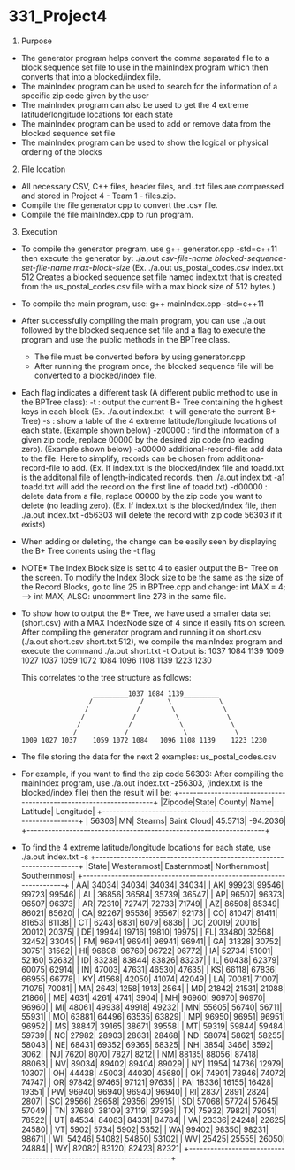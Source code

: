 # 331_Project4

1. Purpose
- The generator program helps convert the comma separated file to a block sequence set file to use in the mainIndex program
    which then converts that into a blocked/index file.
- The mainIndex program can be used to search for the information of a specific zip code given by the user
- The mainIndex program can also be used to get the 4 extreme latitude/longitude locations for each state
- The mainIndex program can be used to add or remove data from the blocked sequence set file
- The mainIndex program can be used to show the logical or physical ordering of the blocks

2. File location
- All necessary CSV, C++ files, header files, and .txt files are compressed and stored in Project 4 - Team 1 - files.zip.
- Compile the file generator.cpp to convert the .csv file.
- Compile the file mainIndex.cpp to run program.

3. Execution
- To compile the generator program, use g++ generator.cpp -std=c++11
	then execute the generator by: ./a.out *csv-file-name* *blocked-sequence-set-file-name* *max-block-size*
    (Ex. ./a.out us_postal_codes.csv index.txt 512      Creates a blocked sequence set file named index.txt that is created from the us_postal_codes.csv file with a max block size of 512 bytes.)
- To compile the main program, use: g++ mainIndex.cpp -std=c++11
- After successfully compiling the main program, you can use ./a.out followed by the blocked sequence set file and a flag to execute the program and use the public methods in the BPTree class.
	* The file must be converted before by using generator.cpp
    * After running the program once, the blocked sequence file will be converted to a blocked/index file.
- Each flag indicates a different task (A different public method to use in the BPTree class):
    -t  : output the current B+ Tree containing the highest keys in each block
        (Ex. ./a.out index.txt -t   will generate the current B+ Tree)
	-s	: show a table of the 4 extreme latitude/longitude locations of each state.
        (Example shown below)
	-z00000	: find the information of a given zip code, replace 00000 by the desired zip code (no leading zero).
        (Example shown below)
	-a00000	additional-record-file: add data to the file. Here to simplify, records can be chosen from additiona-record-file
        to add. (Ex. If index.txt is the blocked/index file and toadd.txt is the additonal file of length-indicated records, then ./a.out index.txt -a1 toadd.txt    will add the record on the first line of toadd.txt)
	-d00000 : delete data from a file, replace 00000 by the zip code you want to delete (no leading zero). (Ex. If index.txt is the blocked/index file, then ./a.out index.txt -d56303    will delete the record with zip code 56303 if it exists)
    
    
- When adding or deleting, the change can be easily seen by displaying the B+ Tree conents using the -t flag

- NOTE* The Index Block size is set to 4 to easier output the B+ Tree on the screen. To modify the Index Block size to be the same as the size
    of the Record Blocks, go to line 25 in BPTree.cpp and change: int MAX = 4; -->  int MAX;    ALSO: uncomment line 278 in the same file.

- To show how to output the B+ Tree, we have used a smaller data set (short.csv) with a MAX IndexNode size of 4 since it easily fits on screen.
  After compiling the generator program and running it on short.csv (./a.out short.csv short.txt 512), we compile the mainIndex program and
  execute the command ./a.out short.txt -t
    Output is:
    1037 1084 1139
    1009 1027 1037
    1059 1072 1084
    1096 1108 1139
    1223 1230
    
    This correlates to the tree structure as follows:
    
                        _________1037 1084 1139_________
                       /            /      \            \
                      /            /        \            \
                     /            /          \            \
                    /            /            \            \
                   /            /              \            \
      1009 1027 1037    1059 1072 1084   1096 1108 1139    1223 1230
        
        
- The file storing the data for the next 2 examples: us_postal_codes.csv

- For example, if you want to find the zip code 56303:
  After compiling the mainIndex program, use ./a.out index.txt -z56303, (index.txt is the blocked/index file) then the result will be:
+-------------------------------------------------------------------+
|Zipcode|State|    County|                Name|  Latitude| Longitude|
+-------------------------------------------------------------------+
|  56303|   MN|   Stearns|         Saint Cloud|   45.5713|  -94.2036|
+-------------------------------------------------------------------+

- To find the 4 extreme latitude/longitude locations for each state, use ./a.out index.txt -s
+---------------------------------------------------------------------+
|State|    Westernmost|    Easternmost|   Northernmost|   Southernmost|
+---------------------------------------------------------------------+
|   AA|          34034|          34034|          34034|          34034|
|   AK|          99923|          99546|          99723|          99546|
|   AL|          36856|          36584|          35739|          36547|
|   AP|          96507|          96373|          96507|          96373|
|   AR|          72310|          72747|          72733|          71749|
|   AZ|          86508|          85349|          86021|          85620|
|   CA|          92267|          95536|          95567|          92173|
|   CO|          81047|          81411|          81653|          81138|
|   CT|           6243|           6831|           6079|           6836|
|   DC|          20019|          20016|          20012|          20375|
|   DE|          19944|          19716|          19810|          19975|
|   FL|          33480|          32568|          32452|          33045|
|   FM|          96941|          96941|          96941|          96941|
|   GA|          31328|          30752|          30751|          31562|
|   HI|          96898|          96769|          96722|          96772|
|   IA|          52734|          51001|          52160|          52632|
|   ID|          83238|          83844|          83826|          83237|
|   IL|          60438|          62379|          60075|          62914|
|   IN|          47003|          47631|          46530|          47635|
|   KS|          66118|          67836|          66955|          66778|
|   KY|          41568|          42050|          41074|          42049|
|   LA|          70081|          71007|          71075|          70081|
|   MA|           2643|           1258|           1913|           2564|
|   MD|          21842|          21531|          21088|          21866|
|   ME|           4631|           4261|           4741|           3904|
|   MH|          96960|          96970|          96970|          96960|
|   MI|          48061|          49938|          49918|          49232|
|   MN|          55605|          56740|          56711|          55931|
|   MO|          63881|          64496|          63535|          63829|
|   MP|          96950|          96951|          96951|          96952|
|   MS|          38847|          39165|          38671|          39558|
|   MT|          59319|          59844|          59484|          59739|
|   NC|          27982|          28903|          28631|          28468|
|   ND|          58074|          58621|          58255|          58043|
|   NE|          68431|          69352|          69365|          68325|
|   NH|           3854|           3466|           3592|           3062|
|   NJ|           7620|           8070|           7827|           8212|
|   NM|          88135|          88056|          87418|          88063|
|   NV|          89034|          89402|          89404|          89029|
|   NY|          11954|          14736|          12979|          10307|
|   OH|          44438|          45003|          44030|          45680|
|   OK|          74901|          73946|          74072|          74747|
|   OR|          97842|          97465|          97121|          97635|
|   PA|          18336|          16155|          16428|          19351|
|   PW|          96940|          96940|          96940|          96940|
|   RI|           2837|           2891|           2824|           2807|
|   SC|          29566|          29658|          29356|          29915|
|   SD|          57068|          57724|          57645|          57049|
|   TN|          37680|          38109|          37119|          37396|
|   TX|          75932|          79821|          79051|          78522|
|   UT|          84534|          84083|          84331|          84784|
|   VA|          23336|          24248|          22625|          24580|
|   VT|           5902|           5734|           5902|           5352|
|   WA|          99402|          98350|          98231|          98671|
|   WI|          54246|          54082|          54850|          53102|
|   WV|          25425|          25555|          26050|          24884|
|   WY|          82082|          83120|          82423|          82321|
+---------------------------------------------------------------------+
